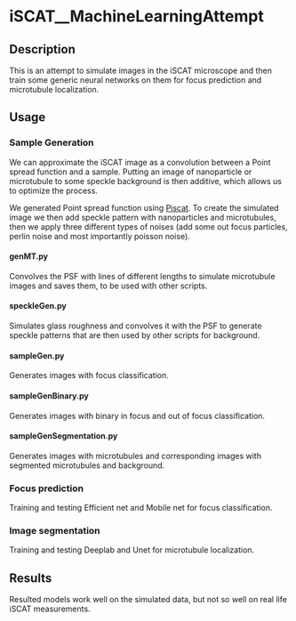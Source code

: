 # iSCAT__MachineLearningAttempt
## Description
This is an attempt to simulate images in the iSCAT microscope and then train some generic neural networks on them for focus prediction and microtubule localization.

## Usage
### Sample Generation
We can approximate the iSCAT image as a convolution between a Point spread function and a sample. Putting an image of nanoparticle or microtubule to some speckle background is then additive, which allows us to optimize the process.

We generated Point spread function using [Piscat](https://piscat.readthedocs.io/). To create the simulated image we then add speckle pattern with nanoparticles and microtubules, then we apply three different types of noises (add some out focus particles, perlin noise and most importantly poisson noise).

#### genMT.py
Convolves the PSF with lines of different lengths to simulate microtubule images and saves them, to be used with other scripts.

#### speckleGen.py
Simulates glass roughness and convolves it with the PSF to generate speckle patterns that are then used by other scripts for background.

#### sampleGen.py
Generates images with focus classification.

#### sampleGenBinary.py
Generates images with binary in focus and out of focus classification.

#### sampleGenSegmentation.py
Generates images with microtubules and corresponding images with segmented microtubules and background.

### Focus prediction
Training and testing Efficient net and Mobile net for focus classification.

### Image segmentation
Training and testing Deeplab and Unet for microtubule localization.

## Results
Resulted models work well on the simulated data, but not so well on real life iSCAT measurements.
